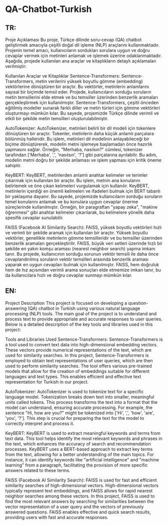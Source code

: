 # QA-Chatbot-Turkish
TR:
--------------------------------------------------------------
Proje Açıklaması
Bu proje, Türkçe dilinde soru-cevap (QA) chatbot geliştirmek amacıyla çeşitli doğal dil işleme (NLP) araçlarını kullanmaktadır. Projenin temel amacı, kullanıcıların sordukları sorulara uygun ve doğru cevaplar vermek için metinleri anlamak ve işlemek üzerine odaklanmaktadır. Aşağıda, projede kullanılan ana araçlar ve kitaplıkların detaylı açıklamaları verilmiştir:

Kullanılan Araçlar ve Kitaplıklar
Sentence-Transformers:
Sentence-Transformers, metin verilerini yüksek boyutlu gömme (embedding) vektörlerine dönüştüren bir araçtır. Bu vektörler, metinlerin anlamlarını sayısal bir biçimde temsil eder. Projede, kullanıcıların sorduğu soruların metin temsillerini elde etmek ve bu temsiller üzerinden benzerlik aramaları gerçekleştirmek için kullanılmıştır. Sentence-Transformers, çeşitli önceden eğitilmiş modeller sunarak farklı diller ve metin türleri için gömme vektörleri oluşturmayı mümkün kılar. Bu sayede, projemizde Türkçe dilinde verimli ve etkili bir şekilde metin temsilleri oluşturulabilmiştir.

AutoTokenizer:
AutoTokenizer, metinleri belirli bir dil modeli için tokenlere dönüştüren bir araçtır. Tokenler, metinlerin daha küçük anlamlı parçalara bölünmüş halleridir. Bu işlem, metinleri dil modelinin anlayabileceği bir biçime dönüştürerek, modelin metni işlemeye başlamadan önce hazırlık yapmasını sağlar. Örneğin, "Merhaba, nasılsın?" cümlesi, tokenizer tarafından ['Merhaba', ',', 'nasılsın', '?'] gibi parçalarına ayrılabilir. Bu adım, modelin metni doğru bir şekilde anlaması ve işlem yapması için kritik öneme sahiptir.

KeyBERT:
KeyBERT, metinlerden anlamlı anahtar kelimeler ve terimler çıkarmak için kullanılan bir araçtır. Bu işlem, metnin ana konularını belirlemek ve öne çıkan kelimeleri vurgulamak için kullanılır. KeyBERT, metinlerin içerdiği en önemli kelimeleri ve ifadeleri bulmak için BERT tabanlı bir yaklaşıma dayanır. Bu sayede, projemizde kullanıcıların sorduğu soruların temel konularını anlamak ve bu konulara uygun cevaplar önerme süreçlerinde kullanılmıştır. Örneğin, bir paragraftan "yapay zeka", "makine öğrenmesi" gibi anahtar kelimeler çıkarılarak, bu kelimelere yönelik daha spesifik cevaplar sunulabilir.

FAISS (Facebook AI Similarity Search):
FAISS, yüksek boyutlu vektörleri hızlı ve verimli bir şekilde aramak için kullanılan bir araçtır. Yüksek boyutlu vektörler, genellikle metinlerin gömme temsilleridir ve bu temsiller üzerinden benzerlik aramaları gerçekleştirilir. FAISS, büyük veri setleri üzerinde hızlı bir şekilde en yakın komşu araması (nearest neighbor search) yapma imkanı tanır. Bu projede, kullanıcının sorduğu sorunun vektör temsili ile daha önce cevaplandırılmış soruların vektör temsilleri arasında benzerlik araması yaparak en uygun cevapları bulmak için kullanılmıştır. FAISS, hem doğruluk hem de hız açısından verimli arama sonuçları elde etmemize imkan tanır, bu da kullanıcılara hızlı ve doğru cevaplar sunmayı mümkün kılar.


EN:
--------------------------------------------------------------
Project Description
This project is focused on developing a question-answering (QA) chatbot in Turkish using various natural language processing (NLP) tools. The main goal of the project is to understand and process text to provide appropriate and accurate responses to user queries. Below is a detailed description of the key tools and libraries used in this project:

Tools and Libraries Used
Sentence-Transformers:
Sentence-Transformers is a tool used to convert text data into high-dimensional embedding vectors. These vectors provide numerical representations of the text, which are used for similarity searches. In this project, Sentence-Transformers is employed to obtain text representations of user queries, which are then used to perform similarity searches. The tool offers various pre-trained models that allow for the creation of embeddings suitable for different languages and text types. This enables efficient and effective text representation for Turkish in our project.

AutoTokenizer:
AutoTokenizer is used to tokenize text for a specific language model. Tokenization breaks down text into smaller, meaningful units called tokens. This process transforms the text into a format that the model can understand, ensuring accurate processing. For example, the sentence "Hi, how are you?" might be tokenized into ['Hi', ',', 'how', 'are', 'you', '?']. This step is crucial for preparing the text for the model to correctly interpret and process it.

KeyBERT:
KeyBERT is used to extract meaningful keywords and terms from text data. This tool helps identify the most relevant keywords and phrases in the text, which enhances the accuracy of search and recommendation processes. KeyBERT uses a BERT-based approach to extract key terms from the text, allowing for a better understanding of the main topics. For instance, it can identify keywords like "artificial intelligence" and "machine learning" from a paragraph, facilitating the provision of more specific answers related to these terms.

FAISS (Facebook AI Similarity Search):
FAISS is used for fast and efficient similarity searches of high-dimensional vectors. High-dimensional vectors typically represent text embeddings, and FAISS allows for rapid nearest neighbor searches among these vectors. In this project, FAISS is used to find the most relevant answers by searching for similarities between the vector representation of a user query and the vectors of previously answered questions. FAISS enables effective and quick search results, providing users with fast and accurate responses.

